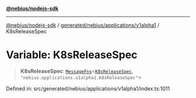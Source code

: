 [**@nebius/nodejs-sdk**](../../../../../README.md)

---

[@nebius/nodejs-sdk](../../../../../README.md) / [generated/nebius/applications/v1alpha1](../README.md) / K8sReleaseSpec

# Variable: K8sReleaseSpec

> **K8sReleaseSpec**: [`MessageFns`](../../../../../runtime/protos/core/interfaces/MessageFns.md)\<[`K8sReleaseSpec`](../interfaces/K8sReleaseSpec.md), `"nebius.applications.v1alpha1.K8sReleaseSpec"`\>

Defined in: src/generated/nebius/applications/v1alpha1/index.ts:1011
